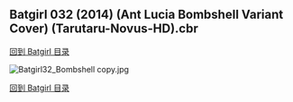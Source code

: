 ## Batgirl 032 (2014) (Ant Lucia Bombshell Variant Cover) (Tarutaru-Novus-HD).cbr


[回到 Batgirl 目录](https://github.com/alicewish/markdown/blob/master/series/Batgirl.md)


![Batgirl32_Bombshell copy.jpg](https://wx1.sinaimg.cn/large/6a9fdecagy1fq32lwzogwj21kw2fhx6p.jpg)

[回到 Batgirl 目录](https://github.com/alicewish/markdown/blob/master/series/Batgirl.md)

